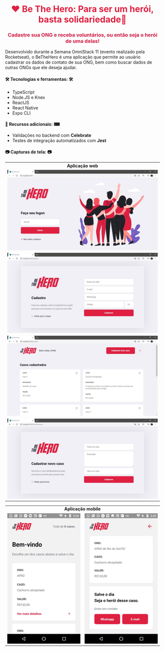 <h1
    align="center"
    style="color: #E02041;"
>
    ❤ Be The Hero: Para ser um herói, basta solidariedade🥰
</h1>

<h3
    align="center"
    style="color: #CF1940"
>
    Cadastre sua ONG e receba voluntários, ou então seja o herói de uma delas!
</h3

<p>Desenvolvido durante a Semana OmniStack 11 (evento realizado pela Rocketseat), o BeTheHero é uma aplicação que permite ao usuário cadastrar os dados de contato de sua ONG, bem como buscar dados de outras ONGs que ele deseja ajudar.</p>

<h4>🛠 Tecnologias e ferramentas: 🛠</h4>
<ul>
    <li>TypeScript</li>
    <li>Node.JS e Knex</li>
    <li>ReactJS</li>
    <li>React Native</li>
    <li>Expo CLI</li>
</ul>

<h4>📑 Recursos adicionais: ⌨</h4>
<ul>
    <li>Validações no backend com <strong>Celebrate</strong></li>
    <li>Testes de integração automatizados com <strong>Jest</strong></li>
</ul>

<h4>📷 Capturas de tela: 📷</h4>
<table>
    <tr><td align="center"><strong>Aplicação web</strong></td></tr>
    <tr>
        <td>
            <img
                src="screenshots/web_logon.jpg"
                alt="Página de logon da aplicação web"
                title="Página de logon da aplicação web"
            />
        </td>
    </tr>
    <tr>
        <td>
            <img
                src="screenshots/web_register.jpg"
                alt="Página de registro de ONG da aplicação web"
                title="Página de registro de ONG da aplicação web"
            />
        </td>
    </tr>
    <tr>
        <td>
            <img
                src="screenshots/web_main.jpg"
                alt="Homepage da aplicação web"
                title="Homepage da aplicação web"
            />
        </td>
    </tr>
    <tr>
        <td>
            <img
                src="screenshots/web_new.jpg"
                alt="Página de novo caso da aplicação web"
                title="Página de novo caso da aplicação web"
            />
        </td>
    </tr>
</table>

<table>
    <tr><td colspan="2" align="center"><strong>Aplicação mobile</strong></td></tr>
    <tr>
        <td>
            <img
                src="screenshots/mobile_main.jpeg"
                alt="Homepage da aplicação mobile"
                title="Homepage da aplicação mobile"
            />
        </td>
        <td>
            <img
                src="screenshots/mobile_details.jpeg"
                alt="Página de detalhes do caso na aplicação mobile"
                title="Página de detalhes do caso na aplicação mobile"
            />
        </td>
    </tr>
</table>


